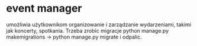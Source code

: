 # event manager
umożliwia użytkownikom organizowanie i zarządzanie wydarzeniami, takimi jak koncerty, spotkania. 
Trzeba zrobic migracje python manage.py makemigrations -> python manage.py migrate i odpalic.
